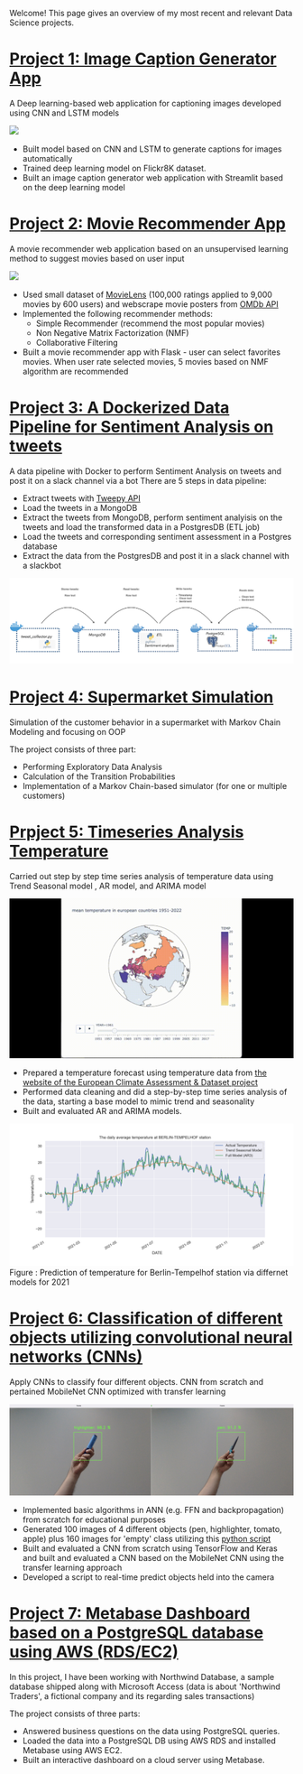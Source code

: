 Welcome! This page gives an overview of my most recent and relevant Data Science projects.

# [Project 1: Image Caption Generator App](https://github.com/miladbehrooz/Image_Caption_Generator) 
A Deep learning-based web application for captioning images developed using CNN and LSTM models

![](images/img-cap-demo.gif)
- Built model based on CNN and LSTM to generate captions for images automatically
- Trained deep learning model on Flickr8K dataset. 
- Built an image caption generator  web application with Streamlit based on the deep learning model  

# [Project 2: Movie Recommender App](https://github.com/miladbehrooz/Movie_Recommender)
A movie recommender web application based on an unsupervised learning method to suggest movies based on user input

![](images/movie-rec-demo.gif)
- Used small dataset of [MovieLens](https://grouplens.org/datasets/movielens/) (100,000 ratings applied to 9,000 movies by 600 users) and webscrape movie posters from [OMDb API](http://www.omdbapi.com/)
- Implemented the following recommender methods:
  - Simple Recommender (recommend the most popular movies)
  - Non Negative Matrix Factorization (NMF)
  - Collaborative Filtering
- Built a movie recommender app with Flask - user can select favorites movies. When user rate selected movies, 5 movies based on NMF algorithm  are recommended 

# [Project 3: A Dockerized Data Pipeline for Sentiment Analysis on tweets](https://github.com/miladbehrooz/Dockerized_Data_Pipeline)
A data pipeline with Docker to perform Sentiment Analysis on tweets and post it on a slack channel via a bot
There are 5 steps in data pipeline:
- Extract tweets with [Tweepy API](https://docs.tweepy.org/en/stable/index.html) 
- Load the tweets in a MongoDB
- Extract the tweets from MongoDB, perform sentiment analyisis on the tweets and load the transformed data in a PostgresDB (ETL job)
- Load the tweets and corresponding sentiment assessment in a Postgres database
- Extract the data from the PostgresDB and post it in a slack channel with a slackbot

![](images/docker-workflow.jpg)

# [Project 4: Supermarket Simulation](https://github.com/miladbehrooz/Supermarket_Simulation)
Simulation of the customer behavior in a supermarket with Markov Chain Modeling and focusing on OOP

The project consists of three part:
- Performing Exploratory Data Analysis
- Calculation of the Transition Probabilities
- Implementation of a Markov Chain-based simulator (for one or multiple customers)

# [Prpject 5: Timeseries Analysis Temperature](https://github.com/miladbehrooz/Timeseries_Analysis_Temperature)
Carried out step by step time series analysis of temperature data using Trend Seasonal model , AR model, and ARIMA model

![](images/temp.gif)

- Prepared a temperature forecast using temperature data from [the website of the European Climate Assessment & Dataset project](https://www.ecad.eu/)
- Performed data cleaning and did a step-by-step time series analysis of the data, starting a base model to mimic trend and seasonality
- Built and evaluated  AR and ARIMA models.

![](images/prediction_2021.png)
Figure : Prediction of temperature for Berlin-Tempelhof station via differnet models for 2021

# [Project 6: Classification of different objects utilizing convolutional neural networks (CNNs)](https://github.com/miladbehrooz/CNN_Object_Classifier)
Apply CNNs to classify four different objects. CNN from scratch and pertained MobileNet CNN optimized with transfer learning

![](images/object-classifier.png)
- Implemented basic algorithms in ANN (e.g. FFN and backpropagation) from scratch for educational purposes
- Generated  100 images of 4 different objects (pen, highlighter, tomato, apple) plus 160 images for 'empty' class utilizing this [python script](https://github.com/bonartm/imageclassifier)
- Built and evaluated a CNN from scratch using TensorFlow and Keras and built and evaluated a CNN based on the MobileNet CNN using the transfer learning approach
- Developed a script to real-time predict objects held into the camera

# [Project 7: Metabase Dashboard based on a PostgreSQL database using AWS (RDS/EC2)](https://github.com/miladbehrooz/PSQL_Dashboard_AWS)
In this project, I have been working with Northwind Database, a sample database shipped along with Microsoft Access (data is about 'Northwind Traders', a fictional company and its regarding sales transactions)

The project consists of three parts:

- Answered business questions on the data using PostgreSQL queries.
- Loaded the data into a PostgreSQL DB using AWS RDS and installed Metabase using AWS EC2.
- Built an interactive dashboard on a cloud server using Metabase.
